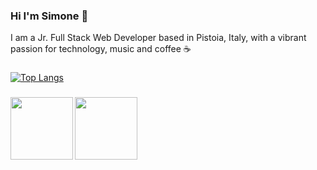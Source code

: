 ### Hi I'm Simone 👋

I am a Jr. Full Stack Web Developer based in Pistoia, Italy, with a vibrant passion for technology, music and coffee ☕ 

###
[![Top Langs](https://github-readme-stats.vercel.app/api/top-langs/?username=elmurie&langs_count=8&layout=compact)](https://github.com/elmurie/github-readme-stats)

###
<a href="https://www.linkedin.com/in/simone-morieri/"><img src="http://www.giorgionadali.com/storage/2019/05/Linkedin.png" align="left" width="100" ></a> <a mailto="elmurie@gmail.com"><img src="https://pngset.com/images/icon-email-white-label-text-diamond-gemstone-transparent-png-643280.png" align="left" width="100" ></a>

